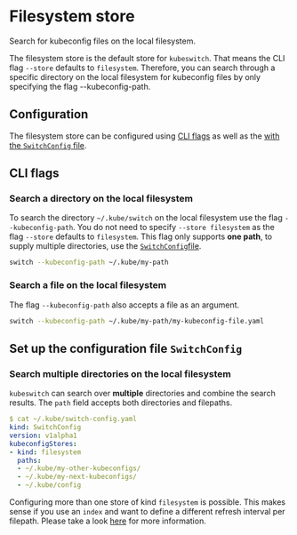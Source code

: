 # Filesystem store

Search for kubeconfig files on the local filesystem.

The filesystem store is the default store for `kubeswitch`.
That means the CLI flag `--store`  defaults to `filesystem`.
Therefore, you can search through a specific directory on the local filesystem for 
kubeconfig files by only specifying the flag  --kubeconfig-path.

## Configuration

The filesystem store can be configured using [CLI flags](#cli-flags) as well as the [with the `SwitchConfig` file](#set-up-the-configuration-file-switchconfig).

## CLI flags

### Search a directory on the local filesystem

To search the directory `~/.kube/switch` on the local filesystem  use the flag `--kubeconfig-path`.
You do not need to specify `--store filesystem` as the flag `--store`  defaults to `filesystem`.
This flag only supports **one path**, to supply multiple directories, use the [`SwitchConfig`file](#set-up-the-configuration-file-switchconfig).

```bash
switch --kubeconfig-path ~/.kube/my-path
```

### Search a file on the local filesystem

The flag `--kubeconfig-path` also accepts a file as an argument.

```bash
switch --kubeconfig-path ~/.kube/my-path/my-kubeconfig-file.yaml
```

## Set up the configuration file `SwitchConfig`

### Search multiple directories on the local filesystem

`kubeswitch` can search over **multiple** directories and combine the search results.
The `path` field accepts both directories and filepaths.

```yaml
$ cat ~/.kube/switch-config.yaml
kind: SwitchConfig
version: v1alpha1
kubeconfigStores:
- kind: filesystem
  paths:
  - ~/.kube/my-other-kubeconfigs/
  - ~/.kube/my-next-kubeconfigs/
  - ~/.kube/config
```

Configuring more than one store of kind `filesystem` is possible. 
This makes sense if you use an `index` and want to define a different refresh interval per filepath.
Please take a look [here](../../kubeconfig_stores.md#combined-search-over-multiple-stores) for more information.
